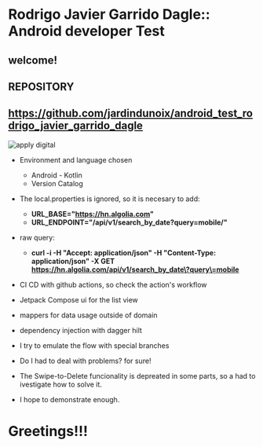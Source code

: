 # **Rodrigo Javier Garrido Dagle**:: Android developer Test

## welcome!

## REPOSITORY

## **https://github.com/jardindunoix/android_test_rodrigo_javier_garrido_dagle**

![apply digital](https://a.storyblok.com/f/234030/556x192/227a4b0492/apply-digital-logo_full.png/m/556x192)

* Environment and language chosen
    - Android - Kotlin
    - Version Catalog

* The local.properties is ignored, so it is necesary to add:
    - **URL_BASE="https://hn.algolia.com"**
    - **URL_ENDPOINT="/api/v1/search_by_date?query=mobile/"**

* raw query:
    - **curl -i -H "Accept: application/json" -H "Content-Type: application/json" -X
      GET https://hn.algolia.com/api/v1/search_by_date\?query\=mobile**

* CI CD with github actions, so check the action's workflow

* Jetpack Compose ui for the list view

* mappers for data usage outside of domain

* dependency injection with dagger hilt
* I try to emulate the flow with special branches

* Do I had to deal with problems? for sure!

- The Swipe-to-Delete funcionality is depreated in some parts, so a had to ivestigate how to solve
  it.

* I hope to demonstrate enough.

# Greetings!!!